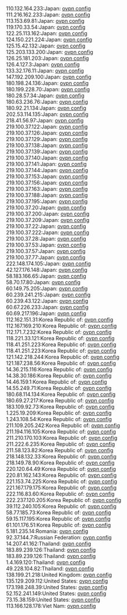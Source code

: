 110.132.164.233:Japan: [ovpn config](vpn/110_132_164_233.ovpn)  
111.216.162.233:Japan: [ovpn config](vpn/111_216_162_233.ovpn)  
113.153.69.81:Japan: [ovpn config](vpn/113_153_69_81.ovpn)  
119.170.33.54:Japan: [ovpn config](vpn/119_170_33_54.ovpn)  
122.25.113.162:Japan: [ovpn config](vpn/122_25_113_162.ovpn)  
124.150.221.224:Japan: [ovpn config](vpn/124_150_221_224.ovpn)  
125.15.42.132:Japan: [ovpn config](vpn/125_15_42_132.ovpn)  
125.203.133.200:Japan: [ovpn config](vpn/125_203_133_200.ovpn)  
126.25.181.203:Japan: [ovpn config](vpn/126_25_181_203.ovpn)  
126.4.127.3:Japan: [ovpn config](vpn/126_4_127_3.ovpn)  
133.32.176.11:Japan: [ovpn config](vpn/133_32_176_11.ovpn)  
147.192.209.100:Japan: [ovpn config](vpn/147_192_209_100.ovpn)  
180.198.24.136:Japan: [ovpn config](vpn/180_198_24_136.ovpn)  
180.199.228.70:Japan: [ovpn config](vpn/180_199_228_70.ovpn)  
180.28.57.34:Japan: [ovpn config](vpn/180_28_57_34.ovpn)  
180.63.236.76:Japan: [ovpn config](vpn/180_63_236_76.ovpn)  
180.92.21.134:Japan: [ovpn config](vpn/180_92_21_134.ovpn)  
202.53.114.135:Japan: [ovpn config](vpn/202_53_114_135.ovpn)  
218.41.56.97:Japan: [ovpn config](vpn/218_41_56_97.ovpn)  
219.100.37.122:Japan: [ovpn config](vpn/219_100_37_122.ovpn)  
219.100.37.126:Japan: [ovpn config](vpn/219_100_37_126.ovpn)  
219.100.37.129:Japan: [ovpn config](vpn/219_100_37_129.ovpn)  
219.100.37.138:Japan: [ovpn config](vpn/219_100_37_138.ovpn)  
219.100.37.139:Japan: [ovpn config](vpn/219_100_37_139.ovpn)  
219.100.37.140:Japan: [ovpn config](vpn/219_100_37_140.ovpn)  
219.100.37.141:Japan: [ovpn config](vpn/219_100_37_141.ovpn)  
219.100.37.144:Japan: [ovpn config](vpn/219_100_37_144.ovpn)  
219.100.37.153:Japan: [ovpn config](vpn/219_100_37_153.ovpn)  
219.100.37.156:Japan: [ovpn config](vpn/219_100_37_156.ovpn)  
219.100.37.163:Japan: [ovpn config](vpn/219_100_37_163.ovpn)  
219.100.37.188:Japan: [ovpn config](vpn/219_100_37_188.ovpn)  
219.100.37.195:Japan: [ovpn config](vpn/219_100_37_195.ovpn)  
219.100.37.20:Japan: [ovpn config](vpn/219_100_37_20.ovpn)  
219.100.37.200:Japan: [ovpn config](vpn/219_100_37_200.ovpn)  
219.100.37.209:Japan: [ovpn config](vpn/219_100_37_209.ovpn)  
219.100.37.22:Japan: [ovpn config](vpn/219_100_37_22.ovpn)  
219.100.37.222:Japan: [ovpn config](vpn/219_100_37_222.ovpn)  
219.100.37.28:Japan: [ovpn config](vpn/219_100_37_28.ovpn)  
219.100.37.53:Japan: [ovpn config](vpn/219_100_37_53.ovpn)  
219.100.37.57:Japan: [ovpn config](vpn/219_100_37_57.ovpn)  
219.100.37.77:Japan: [ovpn config](vpn/219_100_37_77.ovpn)  
222.148.174.105:Japan: [ovpn config](vpn/222_148_174_105.ovpn)  
42.127.176.148:Japan: [ovpn config](vpn/42_127_176_148.ovpn)  
58.183.166.65:Japan: [ovpn config](vpn/58_183_166_65.ovpn)  
58.70.17.80:Japan: [ovpn config](vpn/58_70_17_80.ovpn)  
60.149.75.205:Japan: [ovpn config](vpn/60_149_75_205.ovpn)  
60.239.241.215:Japan: [ovpn config](vpn/60_239_241_215.ovpn)  
60.239.43.122:Japan: [ovpn config](vpn/60_239_43_122.ovpn)  
60.67.226.233:Japan: [ovpn config](vpn/60_67_226_233.ovpn)  
60.69.217.196:Japan: [ovpn config](vpn/60_69_217_196.ovpn)  
112.162.151.31:Korea Republic of: [ovpn config](vpn/112_162_151_31.ovpn)  
112.167.169.210:Korea Republic of: [ovpn config](vpn/112_167_169_210.ovpn)  
112.171.7.232:Korea Republic of: [ovpn config](vpn/112_171_7_232.ovpn)  
118.221.33.121:Korea Republic of: [ovpn config](vpn/118_221_33_121.ovpn)  
118.41.251.223:Korea Republic of: [ovpn config](vpn/118_41_251_223.ovpn)  
118.41.251.223:Korea Republic of: [ovpn config](vpn/118_41_251_223.ovpn)  
121.142.218.244:Korea Republic of: [ovpn config](vpn/121_142_218_244.ovpn)  
121.187.238.56:Korea Republic of: [ovpn config](vpn/121_187_238_56.ovpn)  
14.36.215.116:Korea Republic of: [ovpn config](vpn/14_36_215_116.ovpn)  
14.38.30.186:Korea Republic of: [ovpn config](vpn/14_38_30_186.ovpn)  
14.46.159.1:Korea Republic of: [ovpn config](vpn/14_46_159_1.ovpn)  
14.55.249.71:Korea Republic of: [ovpn config](vpn/14_55_249_71.ovpn)  
180.68.114.134:Korea Republic of: [ovpn config](vpn/180_68_114_134.ovpn)  
180.69.27.217:Korea Republic of: [ovpn config](vpn/180_69_27_217.ovpn)  
183.109.92.73:Korea Republic of: [ovpn config](vpn/183_109_92_73.ovpn)  
1.225.19.209:Korea Republic of: [ovpn config](vpn/1_225_19_209.ovpn)  
1.243.108.54:Korea Republic of: [ovpn config](vpn/1_243_108_54.ovpn)  
211.109.205.242:Korea Republic of: [ovpn config](vpn/211_109_205_242.ovpn)  
211.194.116.105:Korea Republic of: [ovpn config](vpn/211_194_116_105.ovpn)  
211.210.170.103:Korea Republic of: [ovpn config](vpn/211_210_170_103.ovpn)  
211.222.6.235:Korea Republic of: [ovpn config](vpn/211_222_6_235.ovpn)  
211.58.123.82:Korea Republic of: [ovpn config](vpn/211_58_123_82.ovpn)  
218.148.132.33:Korea Republic of: [ovpn config](vpn/218_148_132_33.ovpn)  
218.149.78.90:Korea Republic of: [ovpn config](vpn/218_149_78_90.ovpn)  
220.120.64.49:Korea Republic of: [ovpn config](vpn/220_120_64_49.ovpn)  
220.81.162.143:Korea Republic of: [ovpn config](vpn/220_81_162_143.ovpn)  
221.153.74.225:Korea Republic of: [ovpn config](vpn/221_153_74_225.ovpn)  
221.167.179.175:Korea Republic of: [ovpn config](vpn/221_167_179_175.ovpn)  
222.116.83.60:Korea Republic of: [ovpn config](vpn/222_116_83_60.ovpn)  
222.237.120.205:Korea Republic of: [ovpn config](vpn/222_237_120_205.ovpn)  
39.112.240.105:Korea Republic of: [ovpn config](vpn/39_112_240_105.ovpn)  
58.77.185.73:Korea Republic of: [ovpn config](vpn/58_77_185_73.ovpn)  
59.15.117.195:Korea Republic of: [ovpn config](vpn/59_15_117_195.ovpn)  
61.101.176.51:Korea Republic of: [ovpn config](vpn/61_101_176_51.ovpn)  
5.181.235.14:Romania: [ovpn config](vpn/5_181_235_14.ovpn)  
92.37.144.7:Russian Federation: [ovpn config](vpn/92_37_144_7.ovpn)  
14.207.41.162:Thailand: [ovpn config](vpn/14_207_41_162.ovpn)  
183.89.239.126:Thailand: [ovpn config](vpn/183_89_239_126.ovpn)  
183.89.239.126:Thailand: [ovpn config](vpn/183_89_239_126.ovpn)  
1.4.169.120:Thailand: [ovpn config](vpn/1_4_169_120.ovpn)  
49.228.104.82:Thailand: [ovpn config](vpn/49_228_104_82.ovpn)  
138.199.21.218:United Kingdom: [ovpn config](vpn/138_199_21_218.ovpn)  
135.129.209.112:United States: [ovpn config](vpn/135_129_209_112.ovpn)  
173.198.248.39:United States: [ovpn config](vpn/173_198_248_39.ovpn)  
52.152.241.149:United States: [ovpn config](vpn/52_152_241_149.ovpn)  
73.15.38.159:United States: [ovpn config](vpn/73_15_38_159.ovpn)  
113.166.128.178:Viet Nam: [ovpn config](vpn/113_166_128_178.ovpn)  
